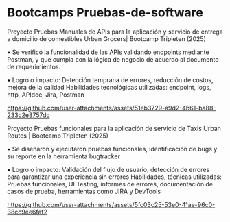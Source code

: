 # Bootcamps Pruebas-de-software

Proyecto Pruebas Manuales de APIs para la aplicación y servicio de entrega a domicilio de comestibles Urban Grocers| Bootcamp Tripleten (2025)

•	Se verificó la funcionalidad de las APIs validando endpoints mediante Postman, y que cumpla con la lógica de negocio de acuerdo al documento de requerimientos.

•	Logro o impacto:  Detección temprana de errores, reducción de costos, mejora de la calidad
Habilidades tecnológicas utilizadas:  endpoint, logs, http, APIdoc, Jira, Postman

https://github.com/user-attachments/assets/51eb3729-a9d2-4b61-ba88-233c2e8757dc

Proyecto Pruebas funcionales para la aplicación de servicio de Taxis Urban Routes | Bootcamp Tripleten (2025)

•	Se diseñaron y ejecutaron pruebas funcionales, identificación de bugs y su reporte en la herramienta bugtracker

•	Logro o impacto: Validación del flujo de usuario, detección de errores para garantizar una experiencia sin errores
Habilidades, técnicas utilizadas: Pruebas funcionales, UI Testing, informes de errores, documentación de casos de prueba, herramientas como JIRA y DevTools


https://github.com/user-attachments/assets/5fc03c25-53e0-41ae-96c0-38cc9ee6faf2



